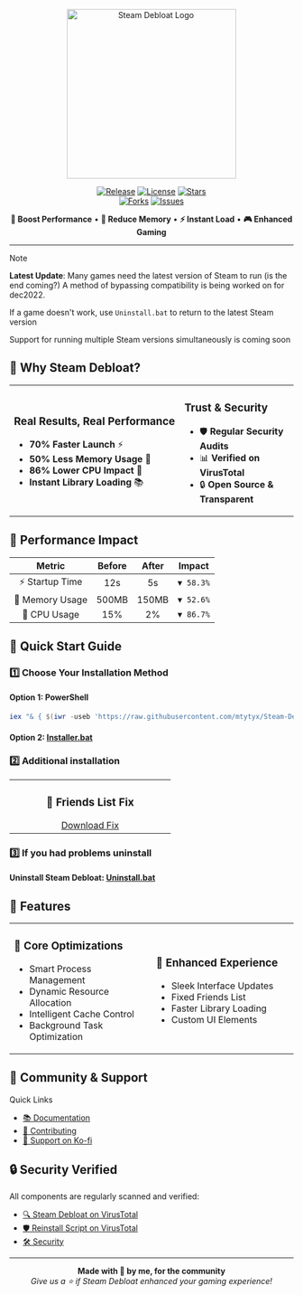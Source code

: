 <p align="center">
  <img src="https://raw.githubusercontent.com/mtytyx/Steam-Debloat/main/assets/logo.png" alt="Steam Debloat Logo" width="300"/>
</p>

<div align="center">
  
[![Release](https://img.shields.io/github/v/release/mtytyx/Steam-Debloat?style=for-the-badge&logo=github&logoColor=black&labelColor=f8f9fa&color=40c463)](https://github.com/mtytyx/Steam-Debloat/releases/latest)
[![License](https://img.shields.io/github/license/mtytyx/Steam-Debloat?style=for-the-badge&logo=opensourceinitiative&logoColor=black&labelColor=f8f9fa&color=0366d6)](https://github.com/mtytyx/Steam-Debloat/blob/main/LICENSE)
[![Stars](https://img.shields.io/github/stars/mtytyx/Steam-Debloat?style=for-the-badge&logo=starship&logoColor=black&labelColor=f8f9fa&color=daaa3f)](https://github.com/mtytyx/Steam-Debloat/stargazers)  
[![Forks](https://img.shields.io/github/forks/mtytyx/Steam-Debloat?style=for-the-badge&logo=git&logoColor=black&labelColor=f8f9fa&color=8957e5)](https://github.com/mtytyx/Steam-Debloat/network/members)
[![Issues](https://img.shields.io/github/issues/mtytyx/Steam-Debloat?style=for-the-badge&logo=githubactions&logoColor=black&labelColor=f8f9fa&color=d73a49)](https://github.com/mtytyx/Steam-Debloat/issues)

</div>

<p align="center">
  <b>🚀 Boost Performance</b> • <b>💾 Reduce Memory</b> • <b>⚡ Instant Load</b> • <b>🎮 Enhanced Gaming</b>
</p>

---

> [!NOTE]
> **Latest Update**: Many games need the latest version of Steam to run (is the end coming?) A method of bypassing compatibility is being worked on for dec2022.
>
> If a game doesn't work, use `Uninstall.bat` to return to the latest Steam version
>
> Support for running multiple Steam versions simultaneously is coming soon


## 🌟 Why Steam Debloat?

<table>
<tr>
<td width="60%">

### Real Results, Real Performance

- **70% Faster Launch** ⚡
- **50% Less Memory Usage** 💾
- **86% Lower CPU Impact** 🔄
- **Instant Library Loading** 📚

</td>
<td width="40%">

### Trust & Security

- 🛡️ **Regular Security Audits**
- 📊 **Verified on VirusTotal**
- 🔒 **Open Source & Transparent**

</td>
</tr>
</table>

## 🎯 Performance Impact

| Metric | Before | After | Impact |
|:------:|:------:|:-----:|:------:|
| ⚡ Startup Time | 12s | 5s | `▼ 58.3%` |
| 💾 Memory Usage | 500MB | 150MB | `▼ 52.6%` |
| 🔄 CPU Usage | 15% | 2% | `▼ 86.7%` |

## 🚀 Quick Start Guide

### 1️⃣ Choose Your Installation Method

#### Option 1: PowerShell
```powershell
iex "& { $(iwr -useb 'https://raw.githubusercontent.com/mtytyx/Steam-Debloat/main/script/app.ps1') }"
```

#### Option 2: [Installer.bat](https://github.com/mtytyx/Steam-Debloat/releases/download/v1.0.101/Installer.bat)

### 2️⃣ Additional installation

<table>
<tr>
<td width="60%" align="center">
<h3>👥 Friends List Fix</h3>
<a href="https://github.com/TiberiumFusion/FixedSteamFriendsUI/releases">Download Fix</a>
</tr>
</table>

### 3️⃣ If you had problems uninstall

####  Uninstall Steam Debloat: [Uninstall.bat](https://github.com/mtytyx/Steam-Debloat/releases/download/v1.0.101/Uninstall.bat)

## 💎 Features

<table>
<tr>
<td width="50%">

### 🔧 Core Optimizations
- Smart Process Management
- Dynamic Resource Allocation
- Intelligent Cache Control
- Background Task Optimization

</td>
<td width="50%">

### 🎨 Enhanced Experience
- Sleek Interface Updates
- Fixed Friends List
- Faster Library Loading
- Custom UI Elements

</td>
</tr>
</table>

## 🤝 Community & Support

 Quick Links
- [📚 Documentation](https://github.com/mtytyx/Steam-Debloat/blob/main/wiki.md)
- [🔧 Contributing](https://github.com/mtytyx/Steam-Debloat/CONTRIBUTING.md)
- [💖 Support on Ko-fi](https://ko-fi.com/l1lkid)

## 🔒 Security Verified

All components are regularly scanned and verified:
- [🔍 Steam Debloat on VirusTotal](https://www.virustotal.com/gui/file/dc17c9ec9510b9e0d741d9dd0ebb8af5ba80412cae14fd38545f44fe9ce10add)
- [🛡️ Reinstall Script on VirusTotal](https://www.virustotal.com/gui/file/1fd1e16a6cc9540b4ba05f54cb9d455ba43b16ea4cdacc25eaac6e410c8479a8)
- [🛠️ Security](https://github.com/mtytyx/Steam-Debloat/blob/main/SECURITY.md)


---

<p align="center">
<b>Made with 💖 by me, for the community</b><br>
<i>Give us a ⭐ if Steam Debloat enhanced your gaming experience!</i>
</p>
